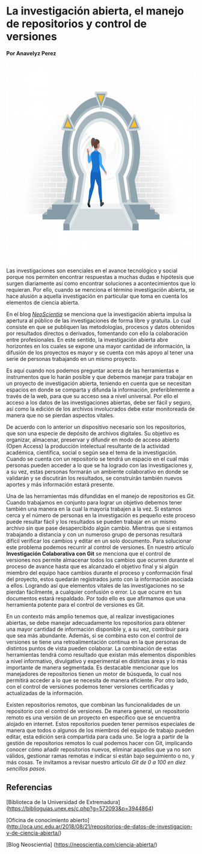 # La investigación abierta, el manejo de repositorios y control de versiones

**Por Anavelyz Perez**

<img src="header.png" alt="header" height="530"/>

Las investigaciones son esenciales en el avance tecnológico y social porque nos
permiten encontrar respuestas a muchas dudas e hipótesis que surgen diariamente
así como encontrar soluciones a acontecimientos que lo requieran. Por ello, cuando se menciona el término
investigación abierta, se hace alusión a aquella investigación en particular que
toma en cuenta los elementos de ciencia abierta.

En el blog [*NeoScientia*](https://neoscientia.com/ciencia-abierta/) se menciona
que la investigación abierta impulsa la apertura al público de las
investigaciones de forma libre y gratuita. Lo cual consiste en que se publiquen
las metodologías, procesos y datos obtenidos por resultados directos o
derivados, fomentando con ello la colaboración entre profesionales. En este
sentido, la investigación abierta abre horizontes en los cuales se expone una
mayor cantidad de información, la difusión de los proyectos es mayor y se cuenta
con más apoyo al tener una serie de personas trabajando en un mismo
proyecto.

Es aquí cuando nos podemos preguntar acerca de las herramientas e instrumentos que lo harán posible y que debemos
manejar para trabajar en un proyecto de investigación abierta, teniendo en
cuenta que se necesitan espacios en donde se comparta y difunda la información,
preferiblemente a través de la web, para que su acceso sea a nivel universal. Por
ello el acceso a los datos de las investigaciones abiertas, debe ser fácil y seguro, así como la edición de los archivos
involucrados debe estar monitoreada de manera que no se pierdan aspectos
vitales.

De acuerdo con lo anterior un dispositivo necesario son los repositorios, que son una
especie de depósito de archivos digitales. Su objetivo es organizar, almacenar,
preservar y difundir en modo de acceso abierto (Open Access) la producción
intelectual resultante de la actividad académica, científica, social o según sea
el tema de la investigación. Cuando se cuenta con un repositorio se tendrá un
espacio en el cual más personas pueden acceder a lo que se ha logrado con las
investigaciones y, a su vez, estas personas formarán un ambiente colaborativo en
donde se validarán y se discutirán los resultados, se construirán también nuevos aportes y más
información estará presente.

Una de las herramientas más difundidas en el manejo de repositorios es Git. Cuando trabajamos en conjunto para lograr un objetivo debemos tener también
una manera en la cual la mayoría trabajen a la vez. Si estamos cerca y el número
de personas en la investigación es pequeño este proceso puede resultar fácil y
los resultados se pueden trabajar en un mismo archivo sin que pase desapercibido
algún cambio. Mientras que si estamos trabajando a distancia y con un numeroso
grupo de personas resultará difícil verificar los cambios y editar en un solo
documento. Para solucionar este problema podemos recurrir al control de
versiones. En nuestro artículo **Investigación Colaborativa con Git** se
menciona que el control de versiones nos permite almacenar todos los cambios que
ocurren durante el proceso de avance hasta que es alcanzado el objetivo final y
si algún miembro del equipo hace cambios durante el proceso y conformación final
del proyecto, estos quedarán registrados junto con la información asociada a
ellos. Logrando así que elementos vitales de las investigaciones no se pierdan
fácilmente, a cualquier confusión o error. Lo que ocurre en tus documentos
estará respaldado. Por todo ello es que afirmamos que una herramienta potente para el control de versiones es Git.

En un contexto más amplio tenemos que, al realizar investigaciones abiertas, se
debe manejar adecuadamente los repositorios para obtener una mayor cantidad de información
disponible y, a su vez, contribuir para que sea más abundante. Además, si se
combina esto con el control de versiones se tiene una retroalimentación continua
en la que personas de distintos puntos de vista pueden colaborar. La combinación
de estas herramientas tendrá como resultado que existan más elementos
disponibles a nivel informativo, divulgativo y experimental en distintas áreas y
lo más importante de manera segmentada. Es destacable mencionar que los
manejadores de repositorios tienen un motor de búsqueda, lo cual nos permitirá acceder a lo que
se necesita de manera eficiente. Por otro lado, con el control de versiones
podemos tener versiones certificadas y actualizadas de la información.

Existen repositorios remotos, que combinan las funcionalidades de un repositorio
con el control de versiones. De manera general, un repositorio remoto es una
versión de un proyecto en específico que se encuentra alojado en internet. Estos
repositorios pueden tener permisos especiales de manera que todos o algunos de
los miembros del equipo de trabajo pueden editar, esta edición será compartida
para cada uno. Se logra a partir de la gestión de repositorios remotos lo cual
podemos hacer con Git, implicando conocer cómo añadir repositorios nuevos,
eliminar aquellos que ya no son válidos, gestionar ramas remotas e indicar si
están bajo seguimiento o no, y más cosas. Te invitamos a revisar nuestro
artículo *Git de 0 a 100 en diez sencillos pasos*.

## Referencias

\[Biblioteca de la Universidad de Extremadura\] (https://biblioguias.unex.es/c.php?g=572093&p=3944864)

\[Oficina de conocimiento abierto\] (http://oca.unc.edu.ar/2018/08/21/repositorios-de-datos-de-investigacion-y-de-ciencia-abierta/)

\[Blog Neoscientia\] (https://neoscientia.com/ciencia-abierta/)
